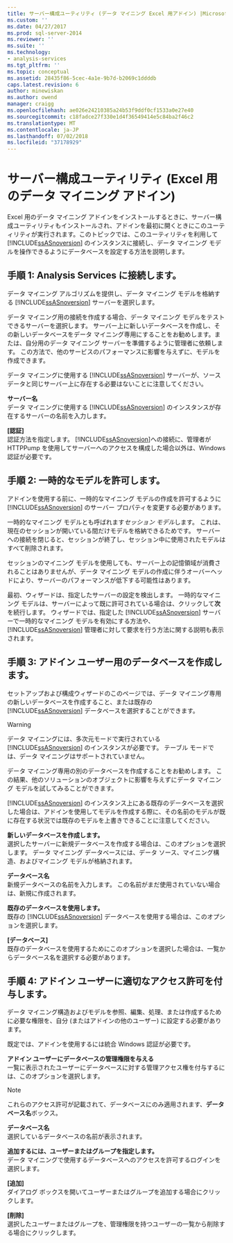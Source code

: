 ```yaml
---
title: サーバー構成ユーティリティ (データ マイニング Excel 用アドイン) |Microsoft Docs
ms.custom: ''
ms.date: 04/27/2017
ms.prod: sql-server-2014
ms.reviewer: ''
ms.suite: ''
ms.technology:
- analysis-services
ms.tgt_pltfrm: ''
ms.topic: conceptual
ms.assetid: 28435f86-5cec-4a1e-9b7d-b2069c1ddddb
caps.latest.revision: 6
author: minewiskan
ms.author: owend
manager: craigg
ms.openlocfilehash: ae026e24210385a24b53f9ddf0cf1533a0e27e40
ms.sourcegitcommit: c18fadce27f330e1d4f36549414e5c84ba2f46c2
ms.translationtype: MT
ms.contentlocale: ja-JP
ms.lasthandoff: 07/02/2018
ms.locfileid: "37178929"
---
```

# <a name="server-configuration-utility-data-mining-add-ins-for-excel"></a>サーバー構成ユーティリティ (Excel 用のデータ マイニング アドイン)
  Excel 用のデータ マイニング アドインをインストールするときに、サーバー構成ユーティリティもインストールされ、アドインを最初に開くときにこのユーティリティが実行されます。このトピックでは、このユーティリティを利用して [!INCLUDE[ssASnoversion](../includes/ssasnoversion-md.md)] のインスタンスに接続し、データ マイニング モデルを操作できるようにデータベースを設定する方法を説明します。  
  

  
##  <a name="bkmk_step1"></a> 手順 1: Analysis Services に接続します。  
 データ マイニング アルゴリズムを提供し、データ マイニング モデルを格納する [!INCLUDE[ssASnoversion](../includes/ssasnoversion-md.md)] サーバーを選択します。  
  
 データ マイニング用の接続を作成する場合、データ マイニング モデルをテストできるサーバーを選択します。 サーバー上に新しいデータベースを作成し、その新しいデータベースをデータ マイニング専用にすることをお勧めします。または、自分用のデータ マイニング サーバーを準備するように管理者に依頼します。 この方法で、他のサービスのパフォーマンスに影響を与えずに、モデルを作成できます。  
  
 データ マイニングに使用する [!INCLUDE[ssASnoversion](../includes/ssasnoversion-md.md)] サーバーが、ソース データと同じサーバー上に存在する必要はないことに注意してください。  
  
 **サーバー名**  
 データ マイニングに使用する [!INCLUDE[ssASnoversion](../includes/ssasnoversion-md.md)] のインスタンスが存在するサーバーの名前を入力します。  
  
 **[認証]**  
 認証方法を指定します。 [!INCLUDE[ssASnoversion](../includes/ssasnoversion-md.md)]への接続に、管理者が HTTPPump を使用してサーバーへのアクセスを構成した場合以外は、Windows 認証が必要です。  
  
##  <a name="bkmk_step2"></a> 手順 2: 一時的なモデルを許可します。  
 アドインを使用する前に、一時的なマイニング モデルの作成を許可するように [!INCLUDE[ssASnoversion](../includes/ssasnoversion-md.md)] のサーバー プロパティを変更する必要があります。  
  
 一時的なマイニング モデルとも呼ばれます*セッション モデル*します。 これは、現在のセッションが開いている間だけモデルを格納できるためです。 サーバーへの接続を閉じると、セッションが終了し、セッション中に使用されたモデルはすべて削除されます。  
  
 セッションのマイニング モデルを使用しても、サーバー上の記憶領域が消費されることはありませんが、データ マイニング モデルの作成に伴うオーバーヘッドにより、サーバーのパフォーマンスが低下する可能性はあります。  
  
 最初、ウィザードは、指定したサーバーの設定を検出します。 一時的なマイニング モデルは、サーバーによって既に許可されている場合は、クリックして**次**を続行します。 ウィザードでは、指定した [!INCLUDE[ssASnoversion](../includes/ssasnoversion-md.md)] サーバーで一時的なマイニング モデルを有効にする方法や、[!INCLUDE[ssASnoversion](../includes/ssasnoversion-md.md)] 管理者に対して要求を行う方法に関する説明も表示されます。  
  
##  <a name="bkmk_step3"></a> 手順 3: アドイン ユーザー用のデータベースを作成します。  
 セットアップおよび構成ウィザードのこのページでは、データ マイニング専用の新しいデータベースを作成すること、または既存の [!INCLUDE[ssASnoversion](../includes/ssasnoversion-md.md)] データベースを選択することができます。  
  
> [!WARNING]  
>  データ マイニングには、多次元モードで実行されている [!INCLUDE[ssASnoversion](../includes/ssasnoversion-md.md)] のインスタンスが必要です。 テーブル モードでは、データ マイニングはサポートされていません。  
  
 データ マイニング専用の別のデータベースを作成することをお勧めします。 この結果、他のソリューションのオブジェクトに影響を与えずにデータ マイニング モデルを試してみることができます。  
  
 [!INCLUDE[ssASnoversion](../includes/ssasnoversion-md.md)] のインスタンス上にある既存のデータベースを選択した場合は、アドインを使用してモデルを作成する際に、その名前のモデルが既に存在する状況では既存のモデルを上書きできることに注意してください。  
  
 **新しいデータベースを作成します。**  
 選択したサーバーに新規データベースを作成する場合は、このオプションを選択します。 データ マイニング データベースには、データ ソース、マイニング構造、およびマイニング モデルが格納されます。  
  
 **データベース名**  
 新規データベースの名前を入力します。 この名前がまだ使用されていない場合は、新規に作成されます。  
  
 **既存のデータベースを使用します。**  
 既存の [!INCLUDE[ssASnoversion](../includes/ssasnoversion-md.md)] データベースを使用する場合は、このオプションを選択します。  
  
 **[データベース]**  
 既存のデータベースを使用するためにこのオプションを選択した場合は、一覧からデータベース名を選択する必要があります。  
  
##  <a name="bkmk_step4"></a> 手順 4: アドイン ユーザーに適切なアクセス許可を付与します。  
 データ マイニング構造およびモデルを参照、編集、処理、または作成するために必要な権限を、自分 (またはアドインの他のユーザー) に設定する必要があります。  
  
 既定では、アドインを使用するには統合 Windows 認証が必要です。  
  
 **アドイン ユーザーにデータベースの管理権限を与える**  
 一覧に表示されたユーザーにデータベースに対する管理アクセス権を付与するには、このオプションを選択します。  
  
> [!NOTE]  
>  これらのアクセス許可が記載されて、データベースにのみ適用されます、**データベース名**ボックス。  
  
 **データベース名**  
 選択しているデータベースの名前が表示されます。  
  
 **追加するには、ユーザーまたはグループを指定します。**  
 データ マイニングで使用するデータベースへのアクセスを許可するログインを選択します。  
  
 **[追加]**  
 ダイアログ ボックスを開いてユーザーまたはグループを追加する場合にクリックします。  
  
 **[削除]**  
 選択したユーザーまたはグループを、管理権限を持つユーザーの一覧から削除する場合にクリックします。  
  
  
